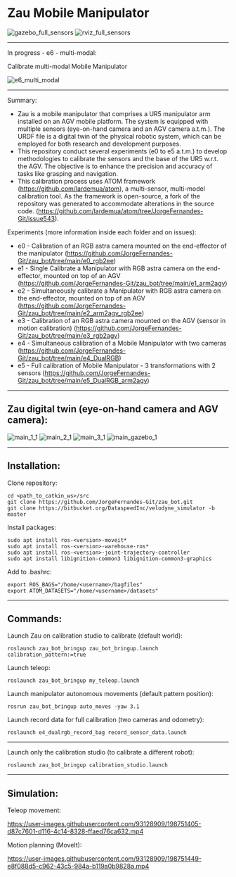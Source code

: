 # Zau Mobile Manipulator

![gazebo_full_sensors](https://user-images.githubusercontent.com/80167550/225308521-be88967d-92a5-482f-bc48-2bb5640aa3fe.png)
![rviz_full_sensors](https://user-images.githubusercontent.com/80167550/225308547-578080a6-5bb9-47ad-9f43-7447e505f39d.png)

___________________________

In progress - e6 - multi-modal:

Calibrate multi-modal Mobile Manipulator

![e6_multi_modal](https://user-images.githubusercontent.com/80167550/223143282-6aba8fe6-3a37-46c6-9d52-dcbfe30af1a1.png)

___________________________
Summary:
* Zau is a mobile manipulator that comprises a UR5 manipulator arm installed on an AGV mobile platform. The system is equipped with multiple sensors (eye-on-hand camera and an AGV camera a.t.m.). The URDF file is a digital twin of the physical robotic system, which can be employed for both research and development purposes.
* This repository conduct several experiments (e0 to e5 a.t.m.) to develop methodologies to calibrate the sensors and the base of the UR5 w.r.t. the AGV. The objective is to enhance the precision and accuracy of tasks like grasping and navigation.
* This calibration process uses ATOM framework (https://github.com/lardemua/atom), a multi-sensor, multi-model calibration tool. As the framework is open-source, a fork of the repository was generated to accommodate alterations in the source code. (https://github.com/lardemua/atom/tree/JorgeFernandes-Git/issue543).

Experiments (more information inside each folder and on issues):
* e0 -  Calibration of an RGB astra camera mounted on the end-effector of the manipulator (https://github.com/JorgeFernandes-Git/zau_bot/tree/main/e0_rgb2ee)
* e1 - Single Calibrate a Manipulator with RGB astra camera on the end-effector, mounted on top of an AGV (https://github.com/JorgeFernandes-Git/zau_bot/tree/main/e1_arm2agv)
* e2 - Simultaneously calibrate a Manipulator with RGB astra camera on the end-effector, mounted on top of an AGV (https://github.com/JorgeFernandes-Git/zau_bot/tree/main/e2_arm2agv_rgb2ee)
* e3 - Calibration of an RGB astra camera mounted on the AGV (sensor in motion calibration) (https://github.com/JorgeFernandes-Git/zau_bot/tree/main/e3_rgb2agv)
* e4 - Simultaneous calibration of a Mobile Manipulator with two cameras (https://github.com/JorgeFernandes-Git/zau_bot/tree/main/e4_DualRGB)
* e5 - Full calibration of Mobile Manipulator - 3 transformations with 2 sensors (https://github.com/JorgeFernandes-Git/zau_bot/tree/main/e5_DualRGB_arm2agv)

___________________________ 
## Zau digital twin (eye-on-hand camera and AGV camera):

![main_1_1](https://user-images.githubusercontent.com/80167550/222421938-7b4aa6b8-9f18-4553-bdb7-2e682504edb9.png)
![main_2_1](https://user-images.githubusercontent.com/80167550/222424085-79951101-608f-498c-85dc-ee28ccb2d898.png)
![main_3_1](https://user-images.githubusercontent.com/80167550/222424124-0a9370b2-8790-488b-8561-840a8dbe0ffb.png)
![main_gazebo_1](https://user-images.githubusercontent.com/80167550/222975895-05caedc7-14b8-49a1-9ab3-52771f0c6194.png)

___________________________
## Installation:

Clone repository:

    cd <path_to_catkin_ws>/src
    git clone https://github.com/JorgeFernandes-Git/zau_bot.git
    git clone https://bitbucket.org/DataspeedInc/velodyne_simulator -b master

Install packages:

    sudo apt install ros-<version>-moveit*
    sudo apt install ros-<version>-warehouse-ros*
    sudo apt install ros-<version>-joint-trajectory-controller
    sudo apt install libignition-common3 libignition-common3-graphics

Add to .bashrc:

    export ROS_BAGS="/home/<username>/bagfiles"
    export ATOM_DATASETS="/home/<username>/datasets"

___________________________
## Commands:

Launch Zau on calibration studio to calibrate (default world):

    roslaunch zau_bot_bringup zau_bot_bringup.launch calibration_pattern:=true

Launch teleop:

    roslaunch zau_bot_bringup my_teleop.launch

Launch manipulator autonomous movements (default pattern position):

    rosrun zau_bot_bringup auto_moves -yaw 3.1

Launch record data for full calibration (two cameras and odometry):

    roslaunch e4_dualrgb_record_bag record_sensor_data.launch 

___________________________

Launch only the calibration studio (to calibrate a different robot):

    roslaunch zau_bot_bringup calibration_studio.launch

___________________________

## Simulation:

Teleop movement:

https://user-images.githubusercontent.com/93128909/198751405-d87c7601-d116-4c14-8328-ffaed76ca632.mp4

Motion planning (MoveIt):

https://user-images.githubusercontent.com/93128909/198751449-e8f088d5-c962-43c5-984a-b119a0b9828a.mp4
